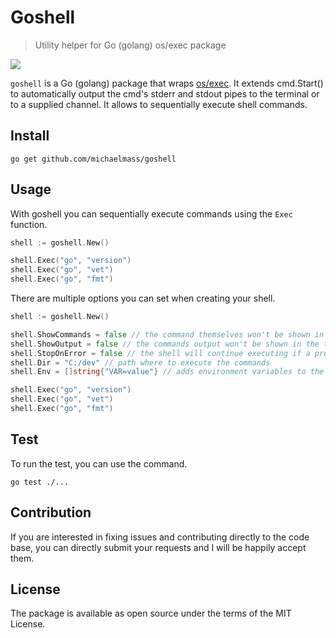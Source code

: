 # Goshell
> Utility helper for Go (golang) os/exec package

![](https://github.com/michaelmass/goshell/workflows/Test/badge.svg)

`goshell` is a Go (golang) package that wraps [os/exec](https://golang.org/pkg/os/exec/). It extends cmd.Start() to automatically output the cmd's stderr and stdout pipes to the terminal or to a supplied channel. It allows to sequentially execute shell commands.

## Install

`go get github.com/michaelmass/goshell`

## Usage

With goshell you can sequentially execute commands using the `Exec` function.

```go
shell := goshell.New()

shell.Exec("go", "version")
shell.Exec("go", "vet")
shell.Exec("go", "fmt")
```

There are multiple options you can set when creating your shell.

```go
shell := goshell.New()

shell.ShowCommands = false // the command themselves won't be shown in the terminal
shell.ShowOutput = false // the commands output won't be shown in the terminal
shell.StopOnError = false // the shell will continue executing if a previous command failed (exitcode != 0)
shell.Dir = "C:/dev" // path where to execute the commands
shell.Env = []string{"VAR=value"} // adds environment variables to the command

shell.Exec("go", "version")
shell.Exec("go", "vet")
shell.Exec("go", "fmt")
```

## Test

To run the test, you can use the command.

`go test ./...`

## Contribution

If you are interested in fixing issues and contributing directly to the code base, you can directly submit your requests and I will be happily accept them.

## License
The package is available as open source under the terms of the MIT License.
